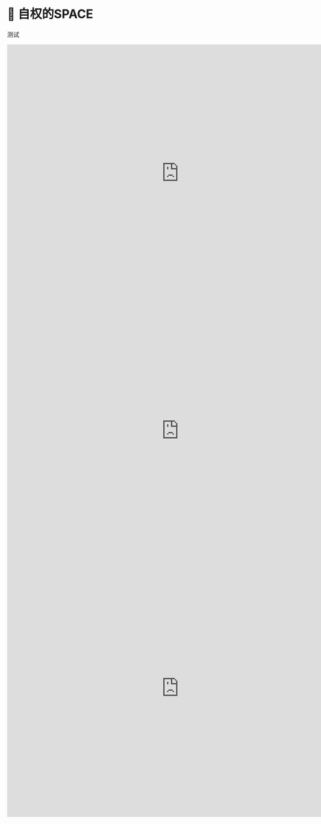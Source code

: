 # 📒 自权的SPACE


测试

<iframe src="https://selfbalancing.github.io/code/6/index1.html" width="800" height="600" frameborder="0" allowfullscreen> 您的浏览器不支持 iframe 标签。 </iframe><iframe src="https://selfbalancing.github.io/code/6/index2.html" width="800" height="600" frameborder="0" allowfullscreen> 您的浏览器不支持 iframe 标签。 </iframe>



<iframe src="https://selfbalancing.github.io/code/6/index3.html" width="800" height="600" frameborder="0" allowfullscreen> 您的浏览器不支持 iframe 标签。 </iframe>



